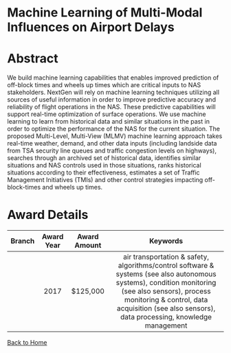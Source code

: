
Machine Learning of Multi-Modal Influences on Airport Delays
============================================================

# Abstract


We build machine learning capabilities that enables improved prediction of off-block times and wheels up times which are critical inputs to NAS stakeholders.  NextGen will rely on machine learning techniques utilizing all sources of useful information in order to improve predictive accuracy and reliability of flight operations in the NAS.  These predictive capabilities will support real-time optimization of surface operations. We use machine learning to learn from historical data and similar situations in the past in order to optimize the performance of the NAS for the current situation.  The proposed Multi-Level, Multi-View (MLMV) machine learning approach takes real-time weather, demand, and other data inputs (including landside data from TSA security line queues and traffic congestion levels on highways), searches through an archived set of historical data, identifies similar situations and NAS controls used in those situations, ranks historical situations according to their effectiveness, estimates a set of Traffic Management Initiatives (TMIs) and other control strategies impacting off-block-times and wheels up times.  

# Award Details

|Branch|Award Year|Award Amount|Keywords|
| :---: | :---: | :---: | :---: |
||2017|$125,000|air transportation & safety, algorithms/control software & systems (see also autonomous systems), condition monitoring (see also sensors), process monitoring & control, data acquisition (see also sensors), data processing, knowledge management|
  
  


[Back to Home](https://github.com/chrischow/dod_sbir_awards/JT/#362)